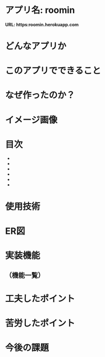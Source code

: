 # アプリ名: roomin

<h4> URL: https:roomin.herokuapp.com</h4>

# どんなアプリか

# このアプリでできること

# なぜ作ったのか？

# イメージ画像

# 目次

-
-
-
-
-
-

# 使用技術
# ER図

# 実装機能
## （機能一覧）
# 工夫したポイント
# 苦労したポイント
# 今後の課題

